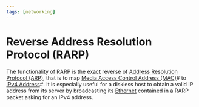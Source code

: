 ```yaml
---
tags: [networking]
---
```


# Reverse Address Resolution Protocol (RARP)

The functionality of RARP is the exact reverse of [Address Resolution Protocol (ARP)](202209301002.md),
that is to map [Media Access Control Address (MAC)](202206151451.md)# to
[IPv4 Address](202206151453.md)#. It is especially useful for a diskless host to
obtain a valid IP address from its server by broadcasting its
[Ethernet](202207051550.md) contained in a RARP packet asking for an IPv4
address.
